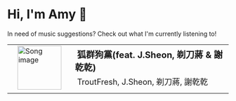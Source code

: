 # Hi, I'm Amy :watermelon:

In need of music suggestions? Check out what I'm currently listening to!

<table style="border-spacing:15px;border:0px">
    <tr>
        <td style="border:none">
            <a href="https://open.spotify.com/track/40SEB5S1cM11PZwFJIpn4u" target="_blank" style="padding:15px;pointer-events:auto">
                <img src="https://i.scdn.co/image/ab67616d0000b273245845a71ce4b909a98b6eb2" alt="Song image" width="100px" height="100px">
            </a>
        </td>
        <td style="border:none">
            <b style="font-size:20px;margin:5px">狐群狗黨(feat. J.Sheon, 剃刀蔣 & 謝乾乾)</b>
            <p style="font-size:18px;margin:5px">TroutFresh, J.Sheon, 剃刀蔣, 謝乾乾</p>
        </td>
    </tr>
</table>

<!--
**asywe16/asywe16** is a ✨ _special_ ✨ repository because its `README.md` (this file) appears on your GitHub profile.

Here are some ideas to get you started:

- 🔭 I’m currently working on ...
- 🌱 I’m currently learning ...
- 👯 I’m looking to collaborate on ...
- 🤔 I’m looking for help with ...
- 💬 Ask me about ...
- 📫 How to reach me: ...
- 😄 Pronouns: ...
- ⚡ Fun fact: ...
-->
